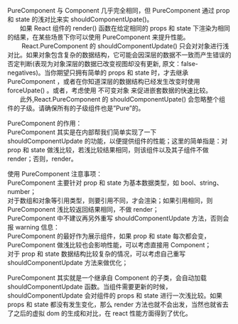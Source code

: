 PureComponent 与 Component 几乎完全相同，但 PureComponent 通过 prop 和 state 的浅对比来实 shouldComponentUpate()。  
　　如果 React 组件的 render() 函数在给定相同的 props 和 state 下渲染为相同的结果，在某些场景下你可以使用 PureComponent 来提升性能。  
　　 React.PureComponent 的 shouldComponentUpdate() 只会对对象进行浅对比。如果对象包含复杂的数据结构，它可能会因深层的数据不一致而产生错误的否定判断(表现为对象深层的数据已改变视图却没有更新, 原文：false-negatives)。当你期望只拥有简单的 props 和 state 时，才去继承 PureComponent ，或者在你知道深层的数据结构已经发生改变时使用 forceUpate() 。或者，考虑使用 不可变对象 来促进嵌套数据的快速比较。  
　　此外,React.PureComponent 的 shouldComponentUpate() 会忽略整个组件的子级。请确保所有的子级组件也是”Pure”的。

PureComponent 的作用：  
 PureComponent 其实是在内部帮我们简单实现了一下 shouldComponentUpdate 的功能，以便提供组件的性能；这里的简单指是：对 prop 和 state 做浅比较，若浅比较结果相同，则该组件以及其子组件不做 render；否则，render。

使用 PureComponent 注意事项：  
 PureComponent 主要针对 prop 和 state 为基本数据类型，如 bool、string、number；  
 对于数组和对象等引用类型，则要引用不同，才会渲染；如果引用相同，则 PureComponent 浅比较返回结果相同，不做 render；  
 PureComponent 中不建议再另外重写 shouldComponentUpdate 方法，否则会报 warning 信息：  
 PureComponent 的最好作为展示组件，如果 prop 和 state 每次都会变，PureComponent 做浅比较也会影响性能，可以考虑直接用 Component；  
 对于 prop 和 state 数据结构比较复杂的情况，可以考虑自己重写 shouldComponentUpdate 方法来做优化；  

PureComponent 其实就是一个继承自 Component 的子类，会自动加载 shouldComponentUpdate 函数。当组件需要更新的时候，shouldComponentUpdate 会对组件的 props 和 state 进行一次浅比较。如果 props 和 state 都没有发生变化，那么 render 方法也就不会出发，当然也就省去了之后的虚拟 dom 的生成和对比，在 react 性能方面得到了优化。
